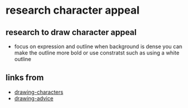 # research character appeal
## research to draw character appeal
- focus on expression and outline 
when background is dense you can make the outline
more bold or use constratst such as using a white outline

## links from
- [drawing-characters](drawing-characters.md)
- [drawing-advice](drawing-advice.md)